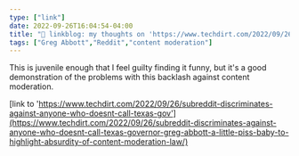 ```yaml
---
type: ["link"]
date: 2022-09-26T16:04:54-04:00
title: "🔗 linkblog: my thoughts on 'https://www.techdirt.com/2022/09/26/subreddit-discriminates-against-anyone-who-doesnt-call-texas-gov'"
tags: ["Greg Abbott","Reddit","content moderation"]
---
```

This is juvenile enough that I feel guilty finding it funny, but it's a good demonstration of the problems with this backlash against content moderation.
 

[link to 'https://www.techdirt.com/2022/09/26/subreddit-discriminates-against-anyone-who-doesnt-call-texas-gov'](https://www.techdirt.com/2022/09/26/subreddit-discriminates-against-anyone-who-doesnt-call-texas-governor-greg-abbott-a-little-piss-baby-to-highlight-absurdity-of-content-moderation-law/)
